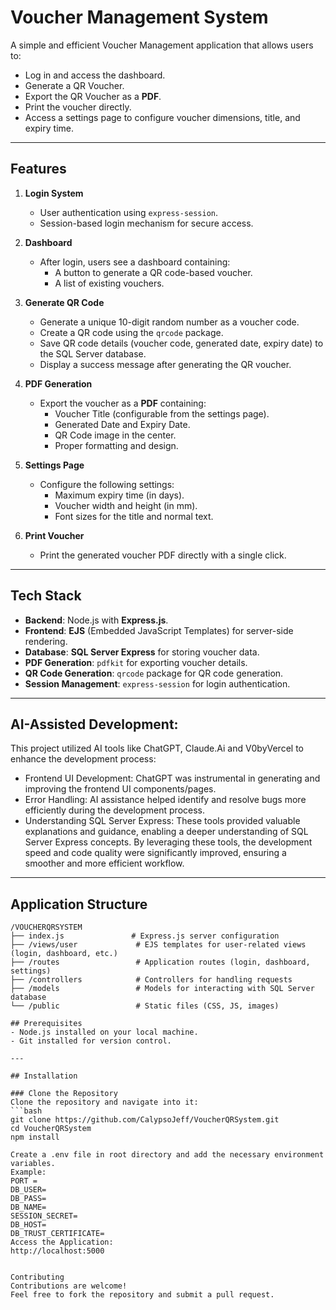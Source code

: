 # Voucher Management System

A simple and efficient Voucher Management application that allows users to:
- Log in and access the dashboard.
- Generate a QR Voucher.
- Export the QR Voucher as a **PDF**.
- Print the voucher directly.
- Access a settings page to configure voucher dimensions, title, and expiry time.

---

## **Features**
1. **Login System**  
   - User authentication using `express-session`.
   - Session-based login mechanism for secure access.

2. **Dashboard**  
   - After login, users see a dashboard containing:
     - A button to generate a QR code-based voucher.
     - A list of existing vouchers.

3. **Generate QR Code**  
   - Generate a unique 10-digit random number as a voucher code.
   - Create a QR code using the `qrcode` package.
   - Save QR code details (voucher code, generated date, expiry date) to the SQL Server database.
   - Display a success message after generating the QR voucher.

4. **PDF Generation**  
   - Export the voucher as a **PDF** containing:
     - Voucher Title (configurable from the settings page).
     - Generated Date and Expiry Date.
     - QR Code image in the center.
     - Proper formatting and design.

5. **Settings Page**  
   - Configure the following settings:
     - Maximum expiry time (in days).
     - Voucher width and height (in mm).
     - Font sizes for the title and normal text.

6. **Print Voucher**  
   - Print the generated voucher PDF directly with a single click.

---

## **Tech Stack**
- **Backend**: Node.js with **Express.js**.
- **Frontend**: **EJS** (Embedded JavaScript Templates) for server-side rendering.
- **Database**: **SQL Server Express** for storing voucher data.
- **PDF Generation**: `pdfkit` for exporting voucher details.
- **QR Code Generation**: `qrcode` package for QR code generation.
- **Session Management**: `express-session` for login authentication.

---
## AI-Assisted Development:
This project utilized AI tools like ChatGPT, Claude.Ai and V0byVercel to enhance the development process:

- Frontend UI Development: ChatGPT was instrumental in generating and improving the frontend UI components/pages.
- Error Handling: AI assistance helped identify and resolve bugs more efficiently during the development process.
- Understanding SQL Server Express: These tools provided valuable explanations and guidance, enabling a deeper understanding of SQL Server Express concepts.
By leveraging these tools, the development speed and code quality were significantly improved, ensuring a smoother and more efficient workflow.

---

## **Application Structure**
```plaintext
/VOUCHERQRSYSTEM
├── index.js               # Express.js server configuration
├── /views/user             # EJS templates for user-related views (login, dashboard, etc.)
├── /routes                 # Application routes (login, dashboard, settings)
├── /controllers            # Controllers for handling requests
├── /models                 # Models for interacting with SQL Server database
└── /public                 # Static files (CSS, JS, images)

## Prerequisites
- Node.js installed on your local machine.
- Git installed for version control.

---

## Installation

### Clone the Repository
Clone the repository and navigate into it:
```bash
git clone https://github.com/CalypsoJeff/VoucherQRSystem.git
cd VoucherQRSystem
npm install

Create a .env file in root directory and add the necessary environment variables. 
Example:
PORT = 
DB_USER=
DB_PASS=
DB_NAME=
SESSION_SECRET=
DB_HOST=
DB_TRUST_CERTIFICATE=
Access the Application:
http://localhost:5000


Contributing
Contributions are welcome! 
Feel free to fork the repository and submit a pull request.

